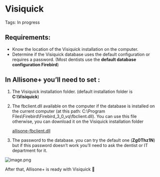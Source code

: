# Visiquick

Tags: In progress

## Requirements:

- Know the location of the Visiquick installation on the computer.
- Determine if the Visiquick database uses the default configuration or requires a password. (Most dentists use the **default database configuration Firebird**)

## In Allisone+ you’ll need to set :

1. The Visiquick installation folder. (default installation folder is **C:\Visiquick**)
2. The fbclient.dll available on the computer if the database is installed on the current computer (at this path: C:\Program Files\Firebird\Firebird_3_0_vq\fbclient.dll).
You can use this file otherwise, you can download it on the Visiquick installation folder
    
    [allisone-fbclient.dll](allisone-fbclient.dll)
    
3. The password to the database. you can try the default one (**Zg0Thz1N**) but if this password doesn’t work you’ll need to ask the dentist or IT department for it.

![image.png](image.png)

After that, Allisone+ is ready with Visiquick 🙂
